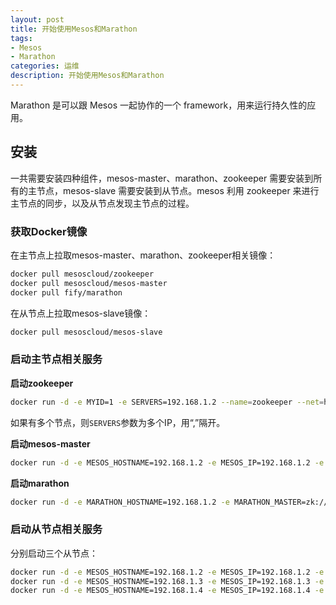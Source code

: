 ```yaml
---
layout: post
title: 开始使用Mesos和Marathon
tags:
- Mesos
- Marathon
categories: 运维
description: 开始使用Mesos和Marathon
---
```


Marathon 是可以跟 Mesos 一起协作的一个 framework，用来运行持久性的应用。

## 安装

一共需要安装四种组件，mesos-master、marathon、zookeeper 需要安装到所有的主节点，mesos-slave 需要安装到从节点。mesos 利用 zookeeper 来进行主节点的同步，以及从节点发现主节点的过程。

### 获取Docker镜像

在主节点上拉取mesos-master、marathon、zookeeper相关镜像：
```bash
docker pull mesoscloud/zookeeper
docker pull mesoscloud/mesos-master
docker pull fify/marathon
```
在从节点上拉取mesos-slave镜像：
```bash
docker pull mesoscloud/mesos-slave
```

### 启动主节点相关服务

**启动zookeeper**

```bash
docker run -d -e MYID=1 -e SERVERS=192.168.1.2 --name=zookeeper --net=host --restart=always mesoscloud/zookeeper
```
如果有多个节点，则`SERVERS`参数为多个IP，用“,”隔开。


**启动mesos-master**

```bash
docker run -d -e MESOS_HOSTNAME=192.168.1.2 -e MESOS_IP=192.168.1.2 -e MESOS_QUORUM=1 -e MESOS_ZK=zk://192.168.1.2:2181/mesos --name mesos-master --net host --restart always mesoscloud/mesos-master
```

**启动marathon**

```bash
docker run -d -e MARATHON_HOSTNAME=192.168.1.2 -e MARATHON_MASTER=zk://192.168.1.2:2181/mesos -e MARATHON_ZK=zk://192.168.1.2:2181/marathon --name marathon -p 8097:8080 --restart always fify/marathon
```

### 启动从节点相关服务

分别启动三个从节点：
```bash
docker run -d -e MESOS_HOSTNAME=192.168.1.2 -e MESOS_IP=192.168.1.2 -e MESOS_MASTER=zk://192.168.1.2:2181/mesos -v /sys/fs/cgroup:/sys/fs/cgroup -v /var/run/docker.sock:/var/run/docker.sock --name mesos-slave --net host --privileged --restart always mesoscloud/mesos-slave
docker run -d -e MESOS_HOSTNAME=192.168.1.3 -e MESOS_IP=192.168.1.3 -e MESOS_MASTER=zk://192.168.1.2:2181/mesos -v /sys/fs/cgroup:/sys/fs/cgroup -v /var/run/docker.sock:/var/run/docker.sock --name mesos-slave --net host --privileged --restart always mesoscloud/mesos-slave
docker run -d -e MESOS_HOSTNAME=192.168.1.4 -e MESOS_IP=192.168.1.4 -e MESOS_MASTER=zk://192.168.1.2:2181/mesos -v /sys/fs/cgroup:/sys/fs/cgroup -v /var/run/docker.sock:/var/run/docker.sock --name mesos-slave --net host --privileged --restart always mesoscloud/mesos-slave
```

